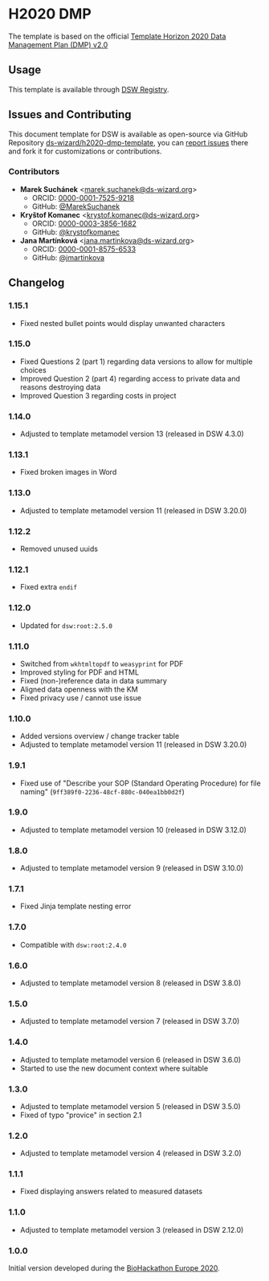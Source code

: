 # H2020 DMP

The template is based on the official [Template Horizon 2020 Data Management Plan (DMP) v2.0](https://ec.europa.eu/research/participants/data/ref/h2020/other/gm/reporting/h2020-tpl-oa-data-mgt-plan-annotated_en.pdf)


## Usage

This template is available through [DSW Registry](https://registry.ds-wizard.org/templates).


## Issues and Contributing

This document template for DSW is available as open-source via GitHub Repository [ds-wizard/h2020-dmp-template](https://github.com/ds-wizard/h2020-dmp-template), you can [report issues](https://github.com/ds-wizard/h2020-dmp-template/issues) there and fork it for customizations or contributions.


### Contributors

* **Marek Suchánek** <[marek.suchanek@ds-wizard.org](mailto:marek.suchanek@ds-wizard.org)>
  * ORCID: [0000-0001-7525-9218](https://orcid.org/0000-0001-7525-9218)
  * GitHub: [@MarekSuchanek](https://github.com/MarekSuchanek)
* **Kryštof Komanec** <[krystof.komanec@ds-wizard.org](mailto:krystof.komanec@ds-wizard.org)>
  * ORCID: [0000-0003-3856-1682](https://orcid.org/0000-0003-3856-1682)
  * GitHub: [@krystofkomanec](https://github.com/krystofkomanec)
* **Jana Martínková** <[jana.martinkova@ds-wizard.org](mailto:jana.martinkova@ds-wizard.org)>
  * ORCID: [0000-0001-8575-6533](https://orcid.org/0000-0001-8575-6533/)
  * GitHub: [@jmartinkova](https://github.com/jmartinkova)

## Changelog

### 1.15.1

- Fixed nested bullet points would display unwanted characters

### 1.15.0

- Fixed Questions 2 (part 1) regarding data versions to allow for multiple choices
- Improved Question 2 (part 4) regarding access to private data and reasons destroying data
- Improved Question 3 regarding costs in project

### 1.14.0

- Adjusted to template metamodel version 13 (released in DSW 4.3.0)

### 1.13.1

- Fixed broken images in Word

### 1.13.0

- Adjusted to template metamodel version 11 (released in DSW 3.20.0)

### 1.12.2

- Removed unused uuids

### 1.12.1

- Fixed extra `endif`

### 1.12.0

- Updated for `dsw:root:2.5.0`

### 1.11.0

- Switched from `wkhtmltopdf` to `weasyprint` for PDF
- Improved styling for PDF and HTML
- Fixed (non-)reference data in data summary
- Aligned data openness with the KM
- Fixed privacy use / cannot use issue

### 1.10.0

- Added versions overview / change tracker table
- Adjusted to template metamodel version 11 (released in DSW 3.20.0)

### 1.9.1

- Fixed use of "Describe your SOP (Standard Operating Procedure) for file naming" (`9ff389f0-2236-48cf-880c-040ea1bb0d2f`)

### 1.9.0

- Adjusted to template metamodel version 10 (released in DSW 3.12.0)

### 1.8.0

- Adjusted to template metamodel version 9 (released in DSW 3.10.0)

### 1.7.1

- Fixed Jinja template nesting error

### 1.7.0

- Compatible with `dsw:root:2.4.0`

### 1.6.0

- Adjusted to template metamodel version 8 (released in DSW 3.8.0)

### 1.5.0

- Adjusted to template metamodel version 7 (released in DSW 3.7.0)

### 1.4.0

- Adjusted to template metamodel version 6 (released in DSW 3.6.0)
- Started to use the new document context where suitable

### 1.3.0

- Adjusted to template metamodel version 5 (released in DSW 3.5.0)
- Fixed of typo "provice" in section 2.1

### 1.2.0

- Adjusted to template metamodel version 4 (released in DSW 3.2.0)

### 1.1.1

- Fixed displaying answers related to measured datasets

### 1.1.0

- Adjusted to template metamodel version 3 (released in DSW 2.12.0)

### 1.0.0

Initial version developed during the [BioHackathon Europe 2020](https://www.biohackathon-europe.org).
